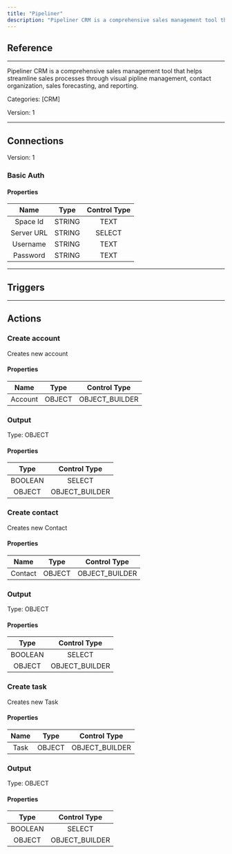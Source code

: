 ```yaml
---
title: "Pipeliner"
description: "Pipeliner CRM is a comprehensive sales management tool that helps streamline sales processes through visual pipline management, contact organization, sales forecasting, and reporting."
---
```

## Reference
<hr />

Pipeliner CRM is a comprehensive sales management tool that helps streamline sales processes through visual pipline management, contact organization, sales forecasting, and reporting.


Categories: [CRM]


Version: 1

<hr />



## Connections

Version: 1


### Basic Auth

#### Properties

|      Name      |     Type     |     Control Type     |
|:--------------:|:------------:|:--------------------:|
| Space Id | STRING | TEXT  |
| Server URL | STRING | SELECT  |
| Username | STRING | TEXT  |
| Password | STRING | TEXT  |





<hr />



## Triggers



<hr />



## Actions


### Create account
Creates new account

#### Properties

|      Name      |     Type     |     Control Type     |
|:--------------:|:------------:|:--------------------:|
| Account | OBJECT | OBJECT_BUILDER  |


### Output



Type: OBJECT

#### Properties

|     Type     |     Control Type     |
|:------------:|:--------------------:|
| BOOLEAN | SELECT  |
| OBJECT | OBJECT_BUILDER  |





### Create contact
Creates new Contact

#### Properties

|      Name      |     Type     |     Control Type     |
|:--------------:|:------------:|:--------------------:|
| Contact | OBJECT | OBJECT_BUILDER  |


### Output



Type: OBJECT

#### Properties

|     Type     |     Control Type     |
|:------------:|:--------------------:|
| BOOLEAN | SELECT  |
| OBJECT | OBJECT_BUILDER  |





### Create task
Creates new Task

#### Properties

|      Name      |     Type     |     Control Type     |
|:--------------:|:------------:|:--------------------:|
| Task | OBJECT | OBJECT_BUILDER  |


### Output



Type: OBJECT

#### Properties

|     Type     |     Control Type     |
|:------------:|:--------------------:|
| BOOLEAN | SELECT  |
| OBJECT | OBJECT_BUILDER  |





